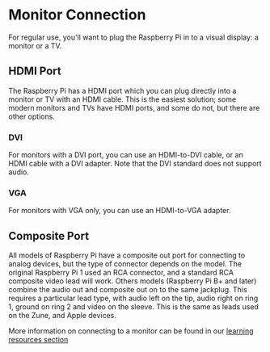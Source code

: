 # Monitor Connection

For regular use, you'll want to plug the Raspberry Pi in to a visual display: a monitor or a TV.

## HDMI Port

The Raspberry Pi has a HDMI port which you can plug directly into a monitor or TV with an HDMI cable. This is the easiest solution; some modern monitors and TVs have HDMI ports, and some do not, but there are other options.

### DVI

For monitors with a DVI port, you can use an HDMI-to-DVI cable, or an HDMI cable with a DVI adapter. Note that the DVI standard does not support audio.

### VGA

For monitors with VGA only, you can use an HDMI-to-VGA adapter.

## Composite Port

All models of Raspberry Pi have a composite out port for connecting to analog devices, but the type of connector depends on the model. The original Raspberry Pi 1 used an RCA connector, and a standard RCA composite video lead will work. Others models (Raspberry Pi B+ and later) combine the audio out and composite out on to the same jackplug. This requires a particular lead type, with audio left on the tip, audio right on ring 1, ground on ring 2 and video on the sleeve. This is the same as leads used on the Zune, and Apple devices. 



More information on connecting to a monitor can be found in our [learning resources section](https://www.raspberrypi.org/learning/hardware-guide/equipment/)
